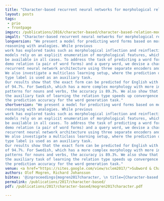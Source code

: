 ```yaml
---
title: "Character-based recurrent neural networks for morphological relational reasoning"
layout: posts
tags:
 - prio
 - frontpage
imgsrc: /publications/2016/character-based/character-based-relation-model.svg
imgalt: "Character-based recurrent neural networks for morphological relational reasoning. The <em>FC relation</em> layer is connected to an auxilliary output layer, trained to predict a label for the current type of relation. The final output is generated by the <em>Decoder RNN</em>."
longversion: "We present a model for predicting word forms based on morphological relational
reasoning with analogies. While previous
work has explored tasks such as morphological inflection and reinflection, these
models rely on an explicit enumeration of morphological features, which may not
be available in all cases. To address the task of predicting a word form given a
demo relation (a pair of word forms) and a query word, we devise a character-based
recurrent neural network architecture using three separate encoders and a decoder.
We also investigate a multiclass learning setup, where the prediction of the relation
type label is used as an auxiliary task.
Our results show that the exact form can be predicted for English with an accuracy
of 94.7%. For Swedish, which has a more complex morphology with more inflectional
patterns for nouns and verbs, the accuracy is 89.3%. We also show that using
the auxiliary task of learning the relation type speeds up convergence and improves
the prediction accuracy for the word generation task."
shortversion: "We present a model for predicting word forms based on morphological relational
reasoning with analogies. While previous
work has explored tasks such as morphological inflection and reinflection, these
models rely on an explicit enumeration of morphological features, which may not
be available in all cases. To address the task of predicting a word form given a
demo relation (a pair of word forms) and a query word, we devise a character-based
recurrent neural network architecture using three separate encoders and a decoder.
We also investigate a multiclass learning setup, where the prediction of the relation
type label is used as an auxiliary task.
Our results show that the exact form can be predicted for English with an accuracy
of 94.7%. For Swedish, which has a more complex morphology with more inflectional
patterns for nouns and verbs, the accuracy is 89.3%. We also show that using
the auxiliary task of learning the relation type speeds up convergence and improves
the prediction accuracy for the word generation task."
venue: <a href="https://sites.google.com/view/sclem2017/">Subword & Character Level Models in NLP (SCLeM at EMNLP 2017</a> in Copenhagen, Denmark, September 7.
authors: Olof Mogren, Richard Johansson
bibtex: '@inproceedings{mogren2017character, \n title={Character-based recurrent neural networks for morphological relational reasoning}, \n author={Olof Mogren and Richard Johansson}, \n booktitle={Subword & Character Level Models in NLP (SCLeM at EMNLP 2017}, \n pages={1}, \n year={2017}}'
permalink: /publications/2017/character-based/
pdf: /publications/2017/character-based/mogren2017character.pdf

---
```

